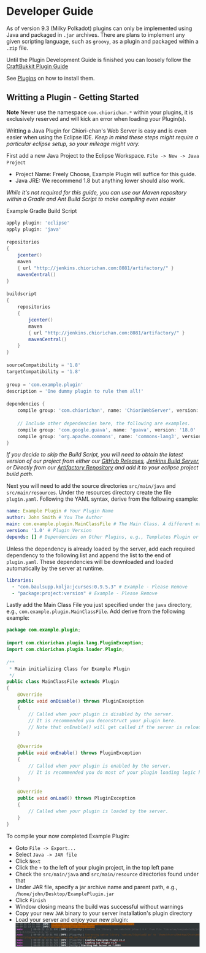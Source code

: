 # Developer Guide

As of version 9.3 (Milky Polkadot) plugins can only be implemented using Java and packaged in `.jar` archives. There are plans to implement any given scripting language, such as `groovy`, as a plugin and packaged within a `.zip` file.

Until the Plugin Development Guide is finished you can loosely follow the [CraftBukkit Plugin Guide](https://forums.bukkit.org/threads/basic-bukkit-plugin-tutorial.1339/)

See [Plugins](../README.md) on how to install them.

## Writting a Plugin - Getting Started

**Note** Never use the namespace `com.chiorichan.*` within your plugins, it is exclusively reserved and will kick an error when loading your Plugin(s).

Writting a Java Plugin for Chiori-chan's Web Server is easy and is even easier when using the Eclipse IDE. *Keep in mind these steps might require a particular eclipse setup, so your mileage might vary.*

First add a new Java Project to the Eclipse Workspace. `File -> New -> Java Project`
* Project Name: Freely Choose, Example Plugin will suffice for this guide.
* Java JRE: We recommend 1.8 but anything lower should also work.

*While it's not required for this guide, you can use our Maven repository within a Gradle and Ant Build Script to make compiling even easier*

Example Gradle Build Script
```gradle
apply plugin: 'eclipse'
apply plugin: 'java'

repositories
{
	jcenter()
	maven
	{ url "http://jenkins.chiorichan.com:8081/artifactory/" }
	mavenCentral()
}

buildscript
{
	repositories
	{
		jcenter()
		maven
		{ url "http://jenkins.chiorichan.com:8081/artifactory/" }
		mavenCentral()
	}
}

sourceCompatibility = '1.8'
targetCompatibility = '1.8'

group = 'com.example.plugin'
description = 'One dummy plugin to rule them all!'

dependencies {
    compile group: 'com.chiorichan', name: 'ChioriWebServer', version: '9.3.6-d2f5ed3-travis-185'

    // Include other dependencies here, the following are examples.
	compile group: 'com.google.guava', name: 'guava', version: '18.0'
	compile group: 'org.apache.commons', name: 'commons-lang3', version: '3.3.2'
}
```

*If you decide to skip the Build Script, you will need to obtain the latest version of our project from either our [GitHub Releases](https://github.com/ChioriGreene/ChioriWebServer/releases), [Jenkins Build Server](http://jenkins.chiorichan.com/job/ChioriWebServer/), or Directly from our [Artifactory Repository](http://jenkins.chiorichan.com:8081/artifactory/snapshots-maven/com/chiorichan/ChioriWebServer/) and add it to your eclipse project build path.*

Next you will need to add the source directories `src/main/java` and `src/main/resources`. Under the resources directory create the file `plugin.yaml`. Following the YAML syntax, derive from the following example:
```yaml
name: Example Plugin # Your Plugin Name
author: John Smith # You The Author
main: com.example.plugin.MainClassFile # The Main Class. A different name is recommended.
version: '1.0' # Plugin Version
depends: [] # Dependencies on Other Plugins, e.g., Templates Plugin or Dropbox Plugin
```

Unless the dependency is already loaded by the server, add each required dependency to the following list and append the list to the end of `plugin.yaml`. These dependencies will be downloaded and loaded automatically by the server at runtime.

```yaml
libraries:
  - "com.baulsupp.kolja:jcurses:0.9.5.3" # Example - Please Remove
  - "package:project:version" # Example - Please Remove
```

Lastly add the Main Class File you just specified under the `java` directory, e.g., `com.example.plugin.MainClassFile`. Add derive from the following example:
```java
package com.example.plugin;

import com.chiorichan.plugin.lang.PluginException;
import com.chiorichan.plugin.loader.Plugin;

/**
 * Main initializing Class for Example Plugin
 */
public class MainClassFile extends Plugin
{
	@Override
	public void onDisable() throws PluginException
	{
		// Called when your plugin is disabled by the server.
		// It is recommended you deconstruct your plugin here.
		// Note that onEnable() will get called if the server is reloading.
	}
	
	@Override
	public void onEnable() throws PluginException
	{
		// Called when your plugin is enabled by the server.
		// It is recommended you do most of your plugin loading logic here.
	}
	
	@Override
	public void onLoad() throws PluginException
	{
		// Called when your plugin is loaded by the server.
	}
}
```

To compile your now completed Example Plugin:
  * Goto `File -> Export...`
  * Select `Java -> JAR file`
  * Click `Next`
  * Click the `+` to the left of your plugin project, in the top left pane
  * Check the `src/main/java` and `src/main/resource` directories found under that
  * Under JAR file, specify a jar archive name and parent path, e.g., `/home/john/Desktop/ExamplePlugin.jar`
  * Click `Finish`
  * Window closing means the build was successful without warnings
  * Copy your new `JAR` binary to your server installation's plugin directory
  * Load your server and enjoy your new plugin:
![Loaded Plugins](loadedplugin.png)


